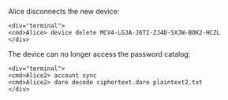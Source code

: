 
Alice disconnects the new device:


~~~~
<div="terminal">
<cmd>Alice> device delete MCV4-LGJA-J6TI-ZJ4D-SXJW-BOK2-HCZL
</div>
~~~~

The device can no longer access the password catalog:


~~~~
<div="terminal">
<cmd>Alice2> account sync
<cmd>Alice2> dare decode ciphertext.dare plaintext2.txt
</div>
~~~~


